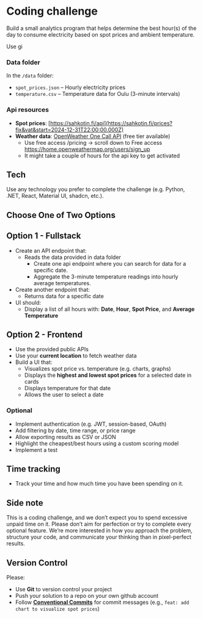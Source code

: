 # Coding challenge

Build a small analytics program that helps determine the best hour(s) of the day to consume electricity based on spot prices and ambient temperature.

Use gi

### Data folder

In the `/data` folder:

- `spot_prices.json` – Hourly electricity prices
- `temperature.csv` – Temperature data for Oulu (3-minute intervals)

### Api resources

- **Spot prices**: [https://sahkotin.fi/api](https://sahkotin.fi/prices?fix&vat&start=2024-12-31T22:00:00.000Z)
- **Weather data**: [OpenWeather One Call API](https://openweathermap.org/api/one-call-3) (free tier available)
  - Use free access /pricing -> scroll down to Free access https://home.openweathermap.org/users/sign_up
  - It might take a couple of hours for the api key to get activated

## Tech

Use any technology you prefer to complete the challenge (e.g. Python, .NET, React, Material UI, shadcn, etc.).

## Choose One of Two Options

## Option 1 - Fullstack

- Create an API endpoint that:
  - Reads the data provided in data folder
    - Create one api endpoint where you can search for data for a specific date.
    - Aggregate the 3-minute temperature readings into hourly average temperatures.
- Create another endpoint that:
  - Returns data for a specific date
- UI should:
  - Display a list of all hours with: **Date**, **Hour**, **Spot Price**, and **Average Temperature**

## Option 2 - Frontend

- Use the provided public APIs
- Use your **current location** to fetch weather data
- Build a UI that:
  - Visualizes spot price vs. temperature (e.g. charts, graphs)
  - Displays the **highest and lowest spot prices** for a selected date in cards
  - Displays temperature for that date
  - Allows the user to select a date

### Optional

- Implement authentication (e.g. JWT, session-based, OAuth)
- Add filtering by date, time range, or price range
- Allow exporting results as CSV or JSON
- Highlight the cheapest/best hours using a custom scoring model
- Implement a test

## Time tracking

- Track your time and how much time you have been spending on it.

## Side note

This is a coding challenge, and we don’t expect you to spend excessive unpaid time on it. Please don’t aim for perfection or try to complete every optional feature. We’re more interested in how you approach the problem, structure your code, and communicate your thinking than in pixel-perfect results.

## Version Control

Please:

- Use **Git** to version control your project
- Push your solution to a repo on your own github account
- Follow **[Conventional Commits](https://www.conventionalcommits.org/en/v1.0.0/)** for commit messages (e.g., `feat: add chart to visualize spot prices`)
